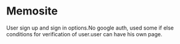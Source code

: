 # Memosite

User sign up and sign in options.No google auth, used some if else conditions for verification of user.user can have his own page.
